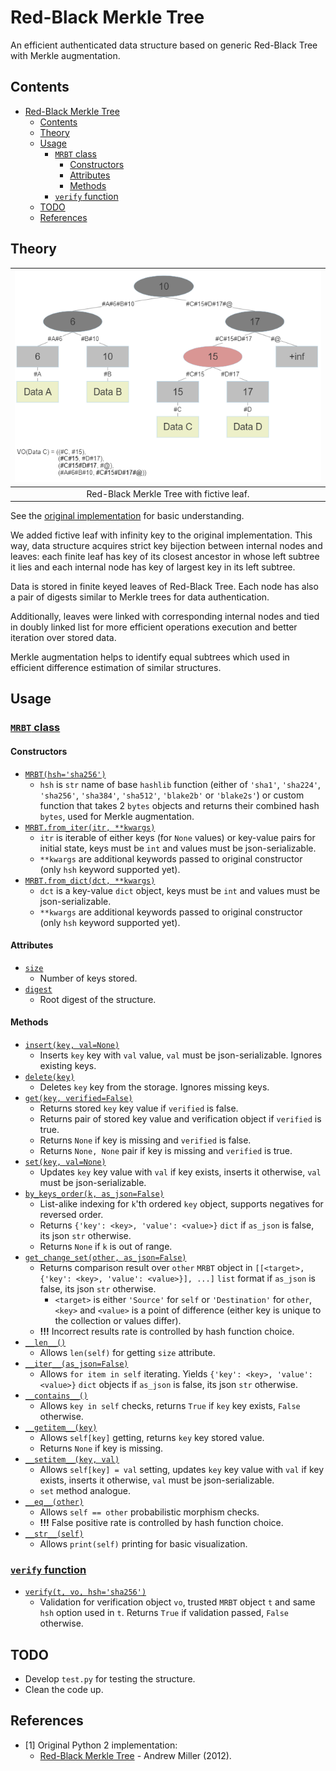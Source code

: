 # Red-Black Merkle Tree

An efficient authenticated data structure
based on generic Red-Black Tree with Merkle augmentation.

## Contents

- [Red-Black Merkle Tree](#red-black-merkle-tree)
  - [Contents](#contents)
  - [Theory](#theory)
  - [Usage](#usage)
    - [`MRBT` class](#mrbt-class)
      - [Constructors](#constructors)
      - [Attributes](#attributes)
      - [Methods](#methods)
    - [`verify` function](#verify-function)
  - [TODO](#todo)
  - [References](#references)

## Theory

| !["Red-Black Merkle Tree"](./_figures/fig1.png) |
| :---------------------------------------------: |
|    Red-Black Merkle Tree with fictive leaf.     |

See the [original implementation](#references) for basic understanding.

We added fictive leaf with infinity key to the original implementation. This way, data structure acquires strict key bijection between internal nodes and leaves: each finite leaf has key of its closest ancestor in whose left subtree it lies and each internal node has key of largest key in its left subtree.

Data is stored in finite keyed leaves of Red-Black Tree. Each node has also a pair of digests similar to Merkle trees for data
authentication.

Additionally, leaves were linked with corresponding internal nodes
and tied in doubly linked list for more efficient operations execution and better iteration over stored data.

Merkle augmentation helps to identify equal subtrees which used
in efficient difference estimation of similar structures.

## Usage

### [`MRBT` class](https://github.com/Tsekho/MRBT/blob/ef1b479f633067299f3ef674728f968054768946/core.py#L265)

#### Constructors

- [`MRBT(hsh='sha256')`](https://github.com/Tsekho/MRBT/blob/ef1b479f633067299f3ef674728f968054768946/core.py#L277)
  - `hsh` is `str` name of base `hashlib` function (either of `'sha1'`, `'sha224'`, `'sha256'`, `'sha384'`, `'sha512'`, `'blake2b'` or `'blake2s'`) or custom function that takes 2 `bytes` objects and returns their combined hash `bytes`, used for Merkle augmentation.
- [`MRBT.from_iter(itr, **kwargs)`](https://github.com/Tsekho/MRBT/blob/ef1b479f633067299f3ef674728f968054768946/core.py#L317)
  - `itr` is iterable of either keys (for `None` values) or key-value pairs for initial state, keys must be `int` and values must be json-serializable.
  - `**kwargs` are additional keywords passed to original constructor (only `hsh` keyword supported yet).
- [`MRBT.from_dict(dct, **kwargs)`](https://github.com/Tsekho/MRBT/blob/ef1b479f633067299f3ef674728f968054768946/core.py#L338)
  - `dct` is a key-value `dict` object, keys must be `int` and values must be json-serializable.
  - `**kwargs` are additional keywords passed to original constructor (only `hsh` keyword supported yet).

#### Attributes

- [`size`](https://github.com/Tsekho/MRBT/blob/ef1b479f633067299f3ef674728f968054768946/core.py#L356)
  - Number of keys stored.
- [`digest`](https://github.com/Tsekho/MRBT/blob/ef1b479f633067299f3ef674728f968054768946/core.py#L366)
  - Root digest of the structure.

#### Methods

- [`insert(key, val=None)`](https://github.com/Tsekho/MRBT/blob/ef1b479f633067299f3ef674728f968054768946/core.py#L375)
  - Inserts `key` key with `val` value, `val` must be json-serializable. Ignores existing keys.
- [`delete(key)`](https://github.com/Tsekho/MRBT/blob/ef1b479f633067299f3ef674728f968054768946/core.py#L413)
  - Deletes `key` key from the storage. Ignores missing keys.
- [`get(key, verified=False)`](https://github.com/Tsekho/MRBT/blob/ef1b479f633067299f3ef674728f968054768946/core.py#L452)
  - Returns stored `key` key value if `verified` is false.
  - Returns pair of stored key value and verification object if `verified` is true.
  - Returns `None` if key is missing and `verified` is false.
  - Returns `None, None` pair if key is missing and `verified` is true.
- [`set(key, val=None)`](https://github.com/Tsekho/MRBT/blob/ef1b479f633067299f3ef674728f968054768946/core.py#L494)
  - Updates `key` key value with `val` if key exists, inserts it otherwise, `val` must be json-serializable.
- [`by_keys_order(k, as_json=False)`](https://github.com/Tsekho/MRBT/blob/ef1b479f633067299f3ef674728f968054768946/core.py#L517)
  - List-alike indexing for `k`'th ordered `key` object, supports negatives for reversed order.
  - Returns `{'key': <key>, 'value': <value>}` `dict` if `as_json` is false, its json `str` otherwise.
  - Returns `None` if `k` is out of range.
- [`get_change_set(other, as_json=False)`](https://github.com/Tsekho/MRBT/blob/ef1b479f633067299f3ef674728f968054768946/core.py#L563)
  - Returns comparison result over `other` `MRBT` object in `[[<target>, {'key': <key>, 'value': <value>}], ...]` `list` format if `as_json` is false, its json `str` otherwise.
    - `<target>` is either `'Source'` for `self` or `'Destination'` for `other`, `<key>` and `<value>` is a point of difference (either key is unique to the collection or values differ).
  - **!!!** Incorrect results rate is controlled by hash function choice.
- [`__len__()`](https://github.com/Tsekho/MRBT/blob/ef1b479f633067299f3ef674728f968054768946/core.py#L644)
  - Allows `len(self)` for getting `size` attribute.
- [`__iter__(as_json=False)`](https://github.com/Tsekho/MRBT/blob/ef1b479f633067299f3ef674728f968054768946/core.py#L657)
  - Allows `for item in self` iterating. Yields `{'key': <key>, 'value': <value>}` `dict` objects if `as_json` is false, its json `str` otherwise.
- [`__contains__()`](https://github.com/Tsekho/MRBT/blob/ef1b479f633067299f3ef674728f968054768946/core.py#L698)
  - Allows `key in self` checks, returns `True` if `key` key exists, `False` otherwise.
- [`__getitem__(key)`](https://github.com/Tsekho/MRBT/blob/ef1b479f633067299f3ef674728f968054768946/core.py#L715)
  - Allows `self[key]` getting, returns `key` key stored value.
  - Returns `None` if key is missing.
- [`__setitem__(key, val)`](https://github.com/Tsekho/MRBT/blob/ef1b479f633067299f3ef674728f968054768946/core.py#L735)
  - Allows `self[key] = val` setting, updates `key` key value with `val` if key exists, inserts it otherwise, `val` must be json-serializable.
  - `set` method analogue.
- [`__eq__(other)`](https://github.com/Tsekho/MRBT/blob/ef1b479f633067299f3ef674728f968054768946/core.py#L751)
  - Allows `self == other` probabilistic morphism checks.
  - **!!!** False positive rate is controlled by hash function choice.
- [`__str__(self)`](https://github.com/Tsekho/MRBT/blob/ef1b479f633067299f3ef674728f968054768946/core.py#L772)
  - Allows `print(self)` printing for basic visualization.

### [`verify` function](https://github.com/Tsekho/MRBT/blob/ef1b479f633067299f3ef674728f968054768946/core.py#L1056)

- [`verify(t, vo, hsh='sha256')`](https://github.com/Tsekho/MRBT/blob/ef1b479f633067299f3ef674728f968054768946/core.py#L1056)
  - Validation for verification object `vo`, trusted `MRBT` object `t` and same `hsh` option used in `t`. Returns `True` if validation passed, `False` otherwise.

## TODO

- Develop `test.py` for testing the structure.
- Clean the code up.

## References

- [1] Original Python 2 implementation:
  - [Red-Black Merkle Tree](https://github.com/amiller/redblackmerkle) - Andrew Miller (2012).
